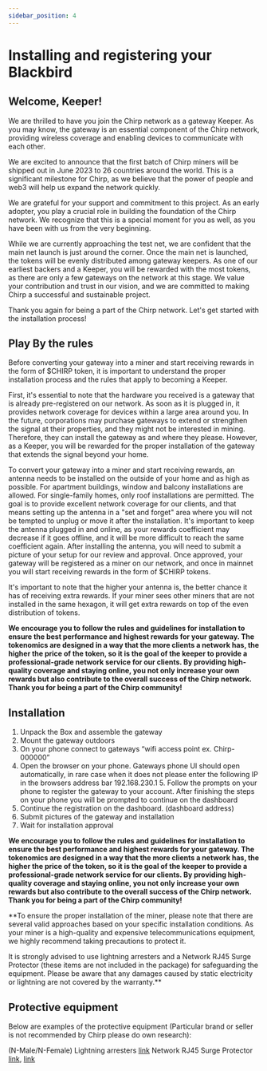 ```yaml
---
sidebar_position: 4
---
```


# Installing and registering your Blackbird

## Welcome, Keeper!

We are thrilled to have you join the Chirp network as a gateway Keeper. As you may know, the gateway is an essential component of the Chirp network, providing wireless coverage and enabling devices to communicate with each other.

We are excited to announce that the first batch of Chirp miners will be shipped out in June 2023 to 26 countries around the world. This is a significant milestone for Chirp, as we believe that the power of people and web3 will help us expand the network quickly.

We are grateful for your support and commitment to this project. As an early adopter, you play a crucial role in building the foundation of the Chirp network. We recognize that this is a special moment for you as well, as you have been with us from the very beginning.

While we are currently approaching the test net, we are confident that the main net launch is just around the corner. Once the main net is launched, the tokens will be evenly distributed among gateway keepers. As one of our earliest backers and a Keeper, you will be rewarded with the most tokens, as there are only a few gateways on the network at this stage. We value your contribution and trust in our vision, and we are committed to making Chirp a successful and sustainable project.

Thank you again for being a part of the Chirp network. Let's get started with the installation process!

## Play By the rules 

Before converting your gateway into a miner and start receiving rewards in the form of $CHIRP token, it is important to understand the proper installation process and the rules that apply to becoming a Keeper.

First, it's essential to note that the hardware you received is a gateway that is already pre-registered on our network. As soon as it is plugged in, it provides network coverage for devices within a large area around you. In the future, corporations may purchase gateways to extend or strengthen the signal at their properties, and they might not be interested in mining. Therefore, they can install the gateway as and where they please. However, as a Keeper, you will be rewarded for the proper installation of the gateway that extends the signal beyond your home.

To convert your gateway into a miner and start receiving rewards, an antenna needs to be installed on the outside of your home and as high as possible. For apartment buildings, window and balcony installations are allowed. For single-family homes, only roof installations are permitted. The goal is to provide excellent network coverage for our clients, and that means setting up the antenna in a "set and forget" area where you will not be tempted to unplug or move it after the installation. It's important to keep the antenna plugged in and online, as your rewards coefficient may decrease if it goes offline, and it will be more difficult to reach the same coefficient again. After installing the antenna, you will need to submit a picture of your setup for our review and approval. Once approved, your gateway will be registered as a miner on our network, and once in mainnet  you will start receiving rewards in the form of $CHIRP tokens.

It's important to note that the higher your antenna is, the better chance it has of receiving extra rewards. If your miner sees other miners that are not installed in the same hexagon, it will get extra rewards on top of the even distribution of tokens.

**We encourage you to follow the rules and guidelines for installation to ensure the best performance and highest rewards for your gateway. The tokenomics are designed in a way that the more clients a network has, the higher the price of the token, so it is the goal of the keeper to provide a professional-grade network service for our clients. By providing high-quality coverage and staying online, you not only increase your own rewards but also contribute to the overall success of the Chirp network. Thank you for being a part of the Chirp community!**

## Installation

1. Unpack the Box and assemble the gateway
2. Mount the gateway outdoors
3. On your phone connect to gateways “wifi access point ex. Chirp-000000”
4. Open the browser on your phone. Gateways phone UI should open automatically, in rare case when it does not please enter the following IP in the browsers address bar 192.168.230.1  5. Follow the prompts on your phone to register the gateway to your account. After finishing the steps on your phone you will be prompted to continue on the dashboard
6. Continue the registration on the dashboard. (dashboard address)
7. Submit pictures of the gateway and installation
8. Wait for installation approval

**We encourage you to follow the rules and guidelines for installation to ensure the best performance and highest rewards for your gateway. The tokenomics are designed in a way that the more clients a network has, the higher the price of the token, so it is the goal of the keeper to provide a professional-grade network service for our clients. By providing high-quality coverage and staying online, you not only increase your own rewards but also contribute to the overall success of the Chirp network. Thank you for being a part of the Chirp community!**

**To ensure the proper installation of the miner, please note that there are several valid approaches based on your specific installation conditions. As your miner is a high-quality and expensive telecommunications equipment, we highly recommend taking precautions to protect it. 

It is strongly advised to use lightning arresters and a Network RJ45 Surge Protector (these items are not included in the package) for safeguarding the equipment. Please be aware that any damages caused by static electricity or lightning are not covered by the warranty.**


## Protective equipment

Below are examples of the protective equipment (Particular brand or seller is not recommended by Chirp please do own research):

(N-Male/N-Female) Lightning arresters [link](https://www.amazon.com/RFiotasy-Lightning-Arrestor-N-Female-Protects/dp/B0BM3VLYJ1/ref=pd_ci_mcx_mh_mcx_views_0?pd_rd_w=bfkIq&content-id=amzn1.sym.1bcf206d-941a-4dd9-9560-bdaa3c824953&pf_rd_p=1bcf206d-941a-4dd9-9560-bdaa3c824953&pf_rd_r=WEADJH2EVXXR5W4M2YCK&pd_rd_wg=czhEy&pd_rd_r=6a2b61aa-175f-41c3-a1d4-2c8efec6c05b&pd_rd_i=B0BM3VLYJ1) 
Network RJ45 Surge Protector [link](https://www.amazon.com/Ethernet-Protector-Lightning-Suppressor-Arrestor/dp/B09YNKMQBZ/ref=sr_1_17?crid=33RLWKB44Y20H&keywords=Network+RJ45+Surge+Protector&qid=1684234488&sprefix=network+rj45+surge+protector%2Caps%2C157&sr=8-17),   [link](https://www.amazon.com/CERRXIAN-Ethernet-Protector-Protection-Suppressor/dp/B07K4YXQVR/ref=sr_1_28_sspa?crid=33RLWKB44Y20H&keywords=Network+RJ45+Surge+Protector&qid=1684234581&sprefix=network+rj45+surge+protector%2Caps%2C157&sr=8-28-spons&psc=1&spLa=ZW5jcnlwdGVkUXVhbGlmaWVyPUEzRE5YVExXMklJOEdYJmVuY3J5cHRlZElkPUEwNTc1Njk5OU45Q0pCVVpNTUIzJmVuY3J5cHRlZEFkSWQ9QTA5NjA2Mjk0UVk4OElNN0dKOTImd2lkZ2V0TmFtZT1zcF9tdGYmYWN0aW9uPWNsaWNrUmVkaXJlY3QmZG9Ob3RMb2dDbGljaz10cnVl)
